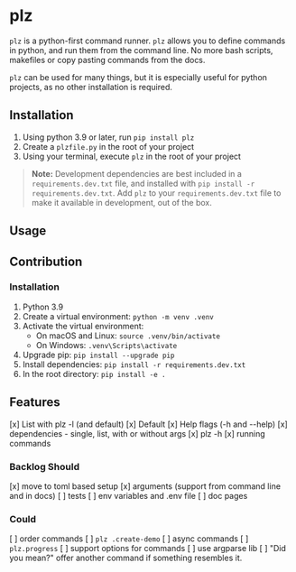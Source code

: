# plz

`plz` is a python-first command runner.
`plz` allows you to define commands in python, and run them from the command line.
No more bash scripts, makefiles or copy pasting commands from the docs.

`plz` can be used for many things, but it is especially useful for python projects, as no other installation is required.

## Installation
1. Using python 3.9 or later, run `pip install plz`
2. Create a `plzfile.py` in the root of your project
3. Using your terminal, execute `plz` in the root of your project

> **Note:** Development dependencies are best included in a `requirements.dev.txt` file, and installed with `pip install -r requirements.dev.txt`. Add `plz` to your `requirements.dev.txt` file to make it available in development, out of the box.

## Usage

## Contribution

### Installation

1. Python 3.9
2. Create a virtual environment: `python -m venv .venv`
3. Activate the virtual environment:
   - On macOS and Linux: `source .venv/bin/activate`
   - On Windows: `.venv\Scripts\activate`
4. Upgrade pip: `pip install --upgrade pip`
5. Install dependencies: `pip install -r requirements.dev.txt`
6. In the root directory: `pip install -e .`

## Features

[x] List with plz -l (and default)
[x] Default
[x] Help flags (-h and --help)
[x] dependencies - single, list, with or without args
[x] plz -h
[x] running commands

### Backlog Should
[x] move to toml based setup
[x] arguments (support from command line and in docs)
[ ] tests
[ ] env variables and .env file
[ ] doc pages

### Could
[ ] order commands
[ ] `plz .create-demo`
[ ] async commands
[ ] `plz.progress`
[ ] support options for commands
[ ] use argparse lib
[ ] "Did you mean?" offer another command if something resembles it.